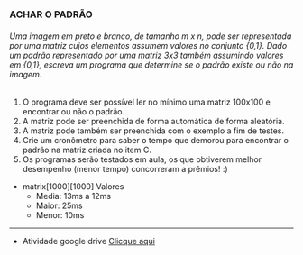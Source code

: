 ### ACHAR O PADRÃO

###### Uma imagem em preto e branco, de tamanho m x n, pode ser representada por uma matriz cujos elementos assumem valores no conjunto {0,1}. Dado um padrão representado por uma matriz 3x3 também assumindo valores em {0,1}, escreva um programa que determine se o padrão existe ou não na imagem.

1. O programa deve ser possível ler no mínimo uma matriz 100x100 e encontrar ou não o padrão.
2. A matriz pode ser preenchida de forma automática de forma aleatória.
3. A matriz pode também ser preenchida com o exemplo a fim de testes.
4. Crie um cronômetro para saber o tempo que demorou para encontrar o padrão na matriz criada no item C.
5. Os programas serão testados em aula, os que obtiverem melhor desempenho (menor tempo) concorreram a prêmios! :)

- matrix[1000][1000] Valores
  - Media: 13ms a 12ms
  - Maior: 25ms
  - Menor: 10ms

---

- Atividade google drive [Clicque aqui]('https://docs.google.com/document/d/1fJKi8BaqLrRJqdOtUBaB0EgskDuLurU-2kIQHAqvhFA/edit#')
